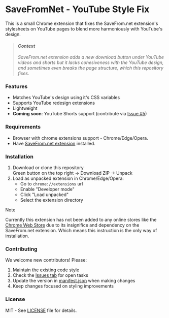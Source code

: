 # SaveFromNet - YouTube Style Fix

This is a small Chrome extension that fixes the SaveFrom.net extension's stylesheets on YouTube pages to blend more harmoniously with YouTube's design.

> #### *Context*
> *SaveFrom.net extension adds a new download button under YouTube videos and shorts but it lacks cohesiveness with the YouTube design, and sometimes even breaks the page structure, which this repository fixes.*

### Features

- Matches YouTube's design using it's CSS variables
- Supports YouTube redesign extensions
- Lightweight
- **Coming soon**: YouTube Shorts support (contribute via [Issue #5](../../issues/5))

### Requirements

- Browser with chrome extensions support - Chrome/Edge/Opera.
- Have [SaveFrom.net extension](https://en1.savefrom.net/1OD/user.php) installed.

### Installation

1. Download or clone this repository<br>
Green button on the top right → Download ZIP → Unpack
2. Load as unpacked extension in Chrome/Edge/Opera:
   - Go to `chrome://extensions` url
   - Enable "Developer mode"
   - Click "Load unpacked"
   - Select the extension directory

> [!NOTE]
> Currently this extension has not been added to any online stores like the [Chrome Web Store](https://chromewebstore.google.com) due to its insignifice and dependency on the SaveFrom.net extension.
> Which means this instruction is the only way of installation.

### Contributing

We welcome new contributors! Please:

1. Maintain the existing code style
2. Check the [Issues tab](../../issues) for open tasks
3. Update the version in [manifest.json](manifest.json) when making changes
4. Keep changes focused on styling improvements

### License

MIT - See [LICENSE](LICENSE) file for details.
